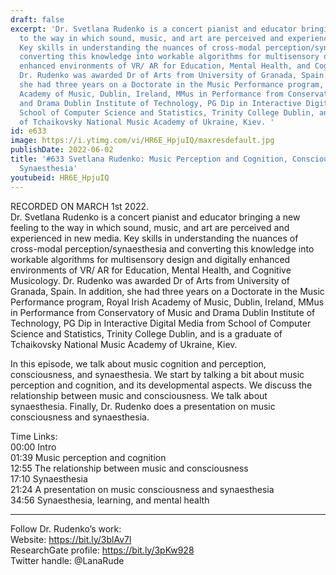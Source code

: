 ```yaml
---
draft: false
excerpt: 'Dr. Svetlana Rudenko is a concert pianist and educator bringing a new feeling
  to the way in which sound, music, and art are perceived and experienced in new media.
  Key skills in understanding the nuances of cross-modal perception/synaesthesia and
  converting this knowledge into workable algorithms for multisensory design and digitally
  enhanced environments of VR/ AR for Education, Mental Health, and Cognitive Musicology.
  Dr. Rudenko was awarded Dr of Arts from University of Granada, Spain. In addition,
  she had three years on a Doctorate in the Music Performance program, Royal Irish
  Academy of Music, Dublin, Ireland, MMus in Performance from Conservatory of Music
  and Drama Dublin Institute of Technology, PG Dip in Interactive Digital Media from
  School of Computer Science and Statistics, Trinity College Dublin, and is a graduate
  of Tchaikovsky National Music Academy of Ukraine, Kiev. '
id: e633
image: https://i.ytimg.com/vi/HR6E_HpjuIQ/maxresdefault.jpg
publishDate: 2022-06-02
title: '#633 Svetlana Rudenko: Music Perception and Cognition, Consciousness, and
  Synaesthesia'
youtubeid: HR6E_HpjuIQ
---
```

RECORDED ON MARCH 1st 2022.  
Dr. Svetlana Rudenko is a concert pianist and educator bringing a new feeling to the way in which sound, music, and art are perceived and experienced in new media. Key skills in understanding the nuances of cross-modal perception/synaesthesia and converting this knowledge into workable algorithms for multisensory design and digitally enhanced environments of VR/ AR for Education, Mental Health, and Cognitive Musicology. Dr. Rudenko was awarded Dr of Arts from University of Granada, Spain. In addition, she had three years on a Doctorate in the Music Performance program, Royal Irish Academy of Music, Dublin, Ireland, MMus in Performance from Conservatory of Music and Drama Dublin Institute of Technology, PG Dip in Interactive Digital Media from School of Computer Science and Statistics, Trinity College Dublin, and is a graduate of Tchaikovsky National Music Academy of Ukraine, Kiev. 

In this episode, we talk about music cognition and perception, consciousness, and synaesthesia. We start by talking a bit about music perception and cognition, and its developmental aspects. We discuss the relationship between music and consciousness. We talk about synaesthesia. Finally, Dr. Rudenko does a presentation on music consciousness and synaesthesia.

Time Links:  
00:00 Intro  
01:39  Music perception and cognition  
12:55  The relationship between music and consciousness  
17:10  Synaesthesia  
21:24  A presentation on music consciousness and synaesthesia  
34:56  Synaesthesia, learning, and mental health

---

Follow Dr. Rudenko’s work:  
Website: https://bit.ly/3blAv7l  
ResearchGate profile: https://bit.ly/3pKw928  
Twitter handle: @LanaRude
